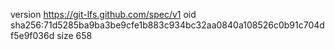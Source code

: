 version https://git-lfs.github.com/spec/v1
oid sha256:71d5285ba9ba3be9cfe1b883c934bc32aa0840a108526c0b91c704df5e9f036d
size 658
